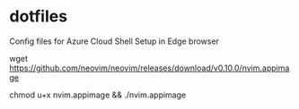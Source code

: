 # dotfiles
Config files for Azure Cloud Shell Setup in Edge browser

wget https://github.com/neovim/neovim/releases/download/v0.10.0/nvim.appimage

chmod u+x nvim.appimage && ./nvim.appimage
